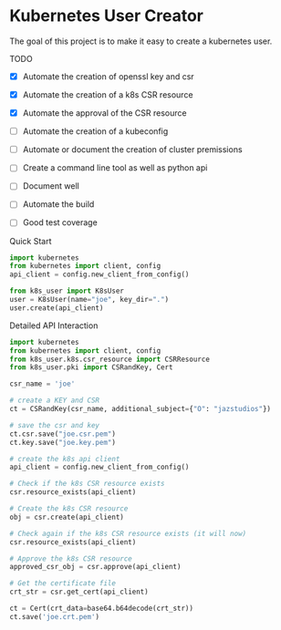 # Kubernetes User Creator

The goal of this project is to make it easy to create a kubernetes user.

TODO
- [x] Automate the creation of openssl key and csr
- [x] Automate the creation of a k8s CSR resource
- [x] Automate the approval of the CSR resource
- [ ] Automate the creation of a kubeconfig 
- [ ] Automate or document the creation of cluster premissions
- [ ] Create a command line tool as well as python api
- [ ] Document well
- [ ] Automate the build
- [ ] Good test coverage


Quick Start

```python
import kubernetes
from kubernetes import client, config
api_client = config.new_client_from_config()

from k8s_user import K8sUser
user = K8sUser(name="joe", key_dir=".")
user.create(api_client)
```

Detailed API Interaction

```python
import kubernetes
from kubernetes import client, config
from k8s_user.k8s.csr_resource import CSRResource
from k8s_user.pki import CSRandKey, Cert

csr_name = 'joe'

# create a KEY and CSR
ct = CSRandKey(csr_name, additional_subject={"O": "jazstudios"})

# save the csr and key
ct.csr.save("joe.csr.pem")
ct.key.save("joe.key.pem")

# create the k8s api client
api_client = config.new_client_from_config()

# Check if the k8s CSR resource exists
csr.resource_exists(api_client)

# Create the k8s CSR resource
obj = csr.create(api_client)

# Check again if the k8s CSR resource exists (it will now)
csr.resource_exists(api_client)

# Approve the k8s CSR resource
approved_csr_obj = csr.approve(api_client)

# Get the certificate file
crt_str = csr.get_cert(api_client)

ct = Cert(crt_data=base64.b64decode(crt_str))
ct.save('joe.crt.pem')
```
